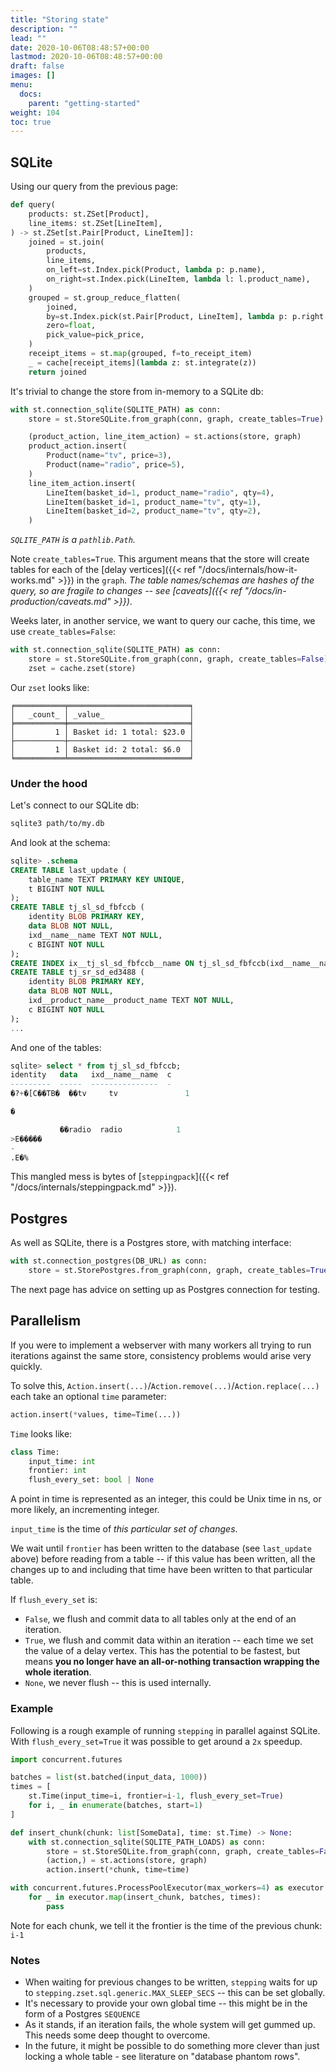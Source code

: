 ```yaml
---
title: "Storing state"
description: ""
lead: ""
date: 2020-10-06T08:48:57+00:00
lastmod: 2020-10-06T08:48:57+00:00
draft: false
images: []
menu:
  docs:
    parent: "getting-started"
weight: 104
toc: true
---
```


## SQLite

Using our query from the previous page:

```python [/docs/snippets/test_storing_state.py::query]
def query(
    products: st.ZSet[Product],
    line_items: st.ZSet[LineItem],
) -> st.ZSet[st.Pair[Product, LineItem]]:
    joined = st.join(
        products,
        line_items,
        on_left=st.Index.pick(Product, lambda p: p.name),
        on_right=st.Index.pick(LineItem, lambda l: l.product_name),
    )
    grouped = st.group_reduce_flatten(
        joined,
        by=st.Index.pick(st.Pair[Product, LineItem], lambda p: p.right.basket_id),
        zero=float,
        pick_value=pick_price,
    )
    receipt_items = st.map(grouped, f=to_receipt_item)
    _ = cache[receipt_items](lambda z: st.integrate(z))
    return joined
```

It's trivial to change the store from in-memory to a SQLite db:

```python [/docs/snippets/test_storing_state.py::sqlite_before]
with st.connection_sqlite(SQLITE_PATH) as conn:
    store = st.StoreSQLite.from_graph(conn, graph, create_tables=True)

    (product_action, line_item_action) = st.actions(store, graph)
    product_action.insert(
        Product(name="tv", price=3),
        Product(name="radio", price=5),
    )
    line_item_action.insert(
        LineItem(basket_id=1, product_name="radio", qty=4),
        LineItem(basket_id=1, product_name="tv", qty=1),
        LineItem(basket_id=2, product_name="tv", qty=2),
    )
```

_`SQLITE_PATH` is a `pathlib.Path`._

Note `create_tables=True`. This argument means that the store will create tables for each of the [delay vertices]({{< ref "/docs/internals/how-it-works.md" >}}) in the `graph`. _The table names/schemas are hashes of the query, so are fragile to changes -- see [caveats]({{< ref "/docs/in-production/caveats.md" >}})_.

Weeks later, in another service, we want to query our cache, this time, we use `create_tables=False`:

```python [/docs/snippets/test_storing_state.py::sqlite_after]
with st.connection_sqlite(SQLITE_PATH) as conn:
    store = st.StoreSQLite.from_graph(conn, graph, create_tables=False)
    zset = cache.zset(store)
```

Our `zset` looks like:

```
╒═══════════╤═══════════════════════════╕
│   _count_ │ _value_                   │
╞═══════════╪═══════════════════════════╡
│         1 │ Basket id: 1 total: $23.0 │
├───────────┼───────────────────────────┤
│         1 │ Basket id: 2 total: $6.0  │
╘═══════════╧═══════════════════════════╛
```

### Under the hood

Let's connect to our SQLite db:

```bash
sqlite3 path/to/my.db
```

And look at the schema:

```sql
sqlite> .schema
CREATE TABLE last_update (
    table_name TEXT PRIMARY KEY UNIQUE,
    t BIGINT NOT NULL
);
CREATE TABLE tj_sl_sd_fbfccb (
    identity BLOB PRIMARY KEY,
    data BLOB NOT NULL,
    ixd__name__name TEXT NOT NULL,
    c BIGINT NOT NULL
);
CREATE INDEX ix__tj_sl_sd_fbfccb__name ON tj_sl_sd_fbfccb(ixd__name__name);
CREATE TABLE tj_sr_sd_ed3488 (
    identity BLOB PRIMARY KEY,
    data BLOB NOT NULL,
    ixd__product_name__product_name TEXT NOT NULL,
    c BIGINT NOT NULL
);
...
```

And one of the tables:

```sql
sqlite> select * from tj_sl_sd_fbfccb;
identity   data   ixd__name__name  c
---------  -----  ---------------  -
�?+�[C��TB�  ��tv     tv               1

�

           ��radio  radio            1
>E�����
-
.E�%
```

This mangled mess is bytes of [`steppingpack`]({{< ref "/docs/internals/steppingpack.md" >}}).

## Postgres

As well as SQLite, there is a Postgres store, with matching interface:

```python
with st.connection_postgres(DB_URL) as conn:
    store = st.StorePostgres.from_graph(conn, graph, create_tables=True)
```

The next page has advice on setting up as Postgres connection for testing.


## Parallelism

If you were to implement a webserver with many workers all trying to run iterations against the same store, consistency problems would arise very quickly.

To solve this, `Action.insert(...)`/`Action.remove(...)`/`Action.replace(...)` each take an optional `time` parameter:

```python
action.insert(*values, time=Time(...))
```

`Time` looks like:

```python
class Time:
    input_time: int
    frontier: int
    flush_every_set: bool | None
```

A point in time is represented as an integer, this could be Unix time in ns, or more likely, an incrementing integer.

`input_time` is the time of _this particular set of changes_.

We wait until `frontier` has been written to the database (see `last_update` above) before reading from a table -- if this value has been written, all the changes up to and including that time have been written to that particular table.

If `flush_every_set` is:

- `False`, we flush and commit data to all tables only at the end of an iteration.
- `True`, we flush and commit data within an iteration -- each time we set the value of a delay vertex. This has the potential to be fastest, but means **you no longer have an all-or-nothing transaction wrapping the whole iteration**.
- `None`, we never flush -- this is used internally.

### Example

Following is a rough example of running `stepping` in parallel against SQLite. With `flush_every_set=True` it was possible to get around a `2x` speedup.

```python
import concurrent.futures

batches = list(st.batched(input_data, 1000))
times = [
    st.Time(input_time=i, frontier=i-1, flush_every_set=True)
    for i, _ in enumerate(batches, start=1)
]

def insert_chunk(chunk: list[SomeData], time: st.Time) -> None:
    with st.connection_sqlite(SQLITE_PATH_LOADS) as conn:
        store = st.StoreSQLite.from_graph(conn, graph, create_tables=False)
        (action,) = st.actions(store, graph)
        action.insert(*chunk, time=time)

with concurrent.futures.ProcessPoolExecutor(max_workers=4) as executor:
    for _ in executor.map(insert_chunk, batches, times):
        pass
```

Note for each chunk, we tell it the frontier is the time of the previous chunk: `i-1`


### Notes

- When waiting for previous changes to be written, `stepping` waits for up to `stepping.zset.sql.generic.MAX_SLEEP_SECS` -- this can be set globally.
- It's necessary to provide your own global time -- this might be in the form of a Postgres `SEQUENCE`
- As it stands, if an iteration fails, the whole system will get gummed up. This needs some deep thought to overcome.
- In the future, it might be possible to do something more clever than just locking a whole table - see literature on "database phantom rows".
